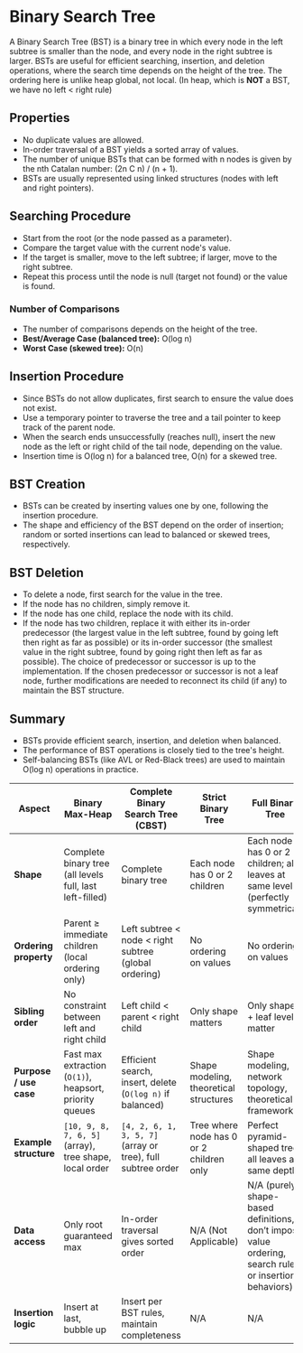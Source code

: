 # Binary Search Tree

A Binary Search Tree (BST) is a binary tree in which every node in the left subtree is smaller than the node, and every node in the right subtree is larger. BSTs are useful for efficient searching, insertion, and deletion operations, where the search time depends on the height of the tree. The ordering here is unlike heap global, not local. (In heap, which is **NOT** a BST, we have no left < right rule)

## Properties
- No duplicate values are allowed.
- In-order traversal of a BST yields a sorted array of values.
- The number of unique BSTs that can be formed with n nodes is given by the nth Catalan number: (2n C n) / (n + 1).
- BSTs are usually represented using linked structures (nodes with left and right pointers).

## Searching Procedure
- Start from the root (or the node passed as a parameter).
- Compare the target value with the current node's value.
- If the target is smaller, move to the left subtree; if larger, move to the right subtree.
- Repeat this process until the node is null (target not found) or the value is found.

### Number of Comparisons
- The number of comparisons depends on the height of the tree.
- **Best/Average Case (balanced tree):** O(log n)
- **Worst Case (skewed tree):** O(n)

## Insertion Procedure
- Since BSTs do not allow duplicates, first search to ensure the value does not exist.
- Use a temporary pointer to traverse the tree and a tail pointer to keep track of the parent node.
- When the search ends unsuccessfully (reaches null), insert the new node as the left or right child of the tail node, depending on the value.
- Insertion time is O(log n) for a balanced tree, O(n) for a skewed tree.

## BST Creation
- BSTs can be created by inserting values one by one, following the insertion procedure.
- The shape and efficiency of the BST depend on the order of insertion; random or sorted insertions can lead to balanced or skewed trees, respectively.

## BST Deletion
- To delete a node, first search for the value in the tree.
- If the node has no children, simply remove it.
- If the node has one child, replace the node with its child.
- If the node has two children, replace it with either its in-order predecessor (the largest value in the left subtree, found by going left then right as far as possible) or its in-order successor (the smallest value in the right subtree, found by going right then left as far as possible). The choice of predecessor or successor is up to the implementation. If the chosen predecessor or successor is not a leaf node, further modifications are needed to reconnect its child (if any) to maintain the BST structure.

## Summary
- BSTs provide efficient search, insertion, and deletion when balanced.
- The performance of BST operations is closely tied to the tree's height.
- Self-balancing BSTs (like AVL or Red-Black trees) are used to maintain O(log n) operations in practice.

| **Aspect**             | **Binary Max-Heap**                                       | **Complete Binary Search Tree (CBST)**                         | **Strict Binary Tree**                          | **Full Binary Tree**                                          |
|------------------------|----------------------------------------------------------|----------------------------------------------------------------|------------------------------------------------|----------------------------------------------------------------|
| **Shape**             | Complete binary tree (all levels full, last left-filled) | Complete binary tree                                           | Each node has 0 or 2 children                 | Each node has 0 or 2 children; all leaves at same level (perfectly symmetrical)       |
| **Ordering property** | Parent ≥ immediate children (local ordering only)         | Left subtree < node < right subtree (global ordering)          | No ordering on values                        | No ordering on values                                         |
| **Sibling order**     | No constraint between left and right child               | Left child < parent < right child                             | Only shape matters                            | Only shape + leaf level matter                                |
| **Purpose / use case**| Fast max extraction (`O(1)`), heapsort, priority queues  | Efficient search, insert, delete (`O(log n)` if balanced)     | Shape modeling, theoretical structures        | Shape modeling, network topology, theoretical frameworks      |
| **Example structure** | `[10, 9, 8, 7, 6, 5]` (array), tree shape, local order  | `[4, 2, 6, 1, 3, 5, 7]` (array or tree), full subtree order  | Tree where node has 0 or 2 children only     | Perfect pyramid-shaped tree, all leaves at same depth         |
| **Data access**       | Only root guaranteed max                                | In-order traversal gives sorted order                         | N/A (Not Applicable)                                          | N/A (purely shape-based definitions, don’t impose value ordering, search rules, or insertion behaviors)                                                          |
| **Insertion logic**   | Insert at last, bubble up                               | Insert per BST rules, maintain completeness                  | N/A                                           | N/A                                                           |